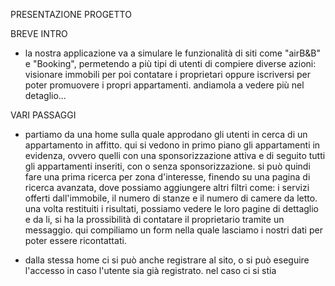 PRESENTAZIONE PROGETTO

BREVE INTRO
- la nostra applicazione va a simulare le funzionalità di siti come "airB&B" e "Booking", permetendo a più tipi di utenti di compiere diverse azioni: visionare immobili per poi contatare i proprietari oppure iscriversi per poter promuovere i propri appartamenti. andiamola a vedere più nel detaglio...

VARI PASSAGGI

- partiamo da una home sulla quale approdano gli utenti in cerca di un appartamento in affitto. qui si vedono in primo piano gli appartamenti in evidenza, ovvero quelli con una sponsorizzazione attiva e di seguito tutti gli appartamenti inseriti, con o senza sponsorizzazione. si può quindi fare una prima ricerca per zona d'interesse, finendo su una pagina di ricerca avanzata, dove possiamo aggiungere altri filtri come: i servizi offerti dall'immobile, il numero di stanze e il numero di camere da letto.
una volta restituiti i risultati, possiamo vedere le loro pagine di dettaglio e da li, si ha la prossibilità di contatare il proprietario tramite un messaggio. qui compiliamo un form nella quale lasciamo i nostri dati per poter essere ricontattati.

- dalla stessa home ci si può anche registrare al sito, o si può eseguire l'accesso in caso l'utente sia già registrato. nel caso ci si stia 